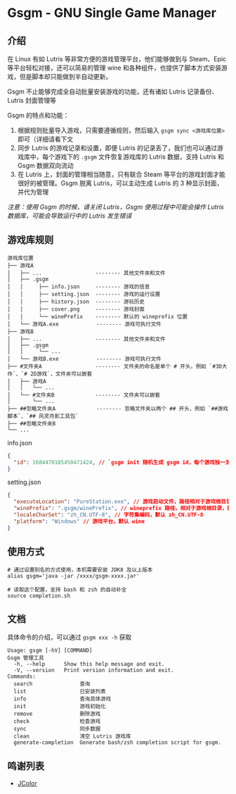 # Gsgm - GNU Single Game Manager

## 介绍

在 Linux 有如 Lutris 等非常方便的游戏管理平台，他们能够做到与 Steam、Epic 等平台轻松对接，还可以简易的管理 wine 和各种组件，也提供了脚本方式安装游戏，但是脚本却只能做到半自动更新。

Gsgm 不止能够完成全自动批量安装游戏的功能，还有诸如 Lutris 记录备份、Lutris 封面管理等

Gsgm 的特点和功能：

1. 根据规则批量导入游戏，只需要遵循规则，然后输入 `gsgm sync <游戏库位置>` 即可（详细请看下文
2. 同步 Lutris 的游戏记录和设置，即便 Lutris 的记录丢了，我们也可以通过游戏库中，每个游戏下的 `.gsgm` 文件恢复游戏库的 Lutris 数据，支持 Lutris 和 Gsgm 数据双向流动
3. 在 Lutris 上，封面的管理相当随意，只有联合 Steam 等平台的游戏封面才能很好的被管理。Gsgm 脱离 Lutris，可以主动生成 Lutris 的 3 种显示封面，并代为管理

*注意：使用 Gsgm 的时候，请关闭 Lutris，Gsgm 使用过程中可能会操作 Lutris 数据库，可能会导致运行中的 Lutris 发生错误*

## 游戏库规则

```
游戏库位置
├── 游戏A
│   ├── ...                 -------- 其他文件夹和文件
│   ├── .gsgm
│   │     ├── info.json     -------- 游戏的信息
│   │     ├── setting.json  -------- 游戏的运行设置
│   │     ├── history.json  -------- 游玩历史
│   │     ├── cover.png     -------- 游戏封面
│   │     └── winePrefix    -------- 默认的 wineprefix 位置
│   └── 游戏A.exe            -------- 游戏可执行文件
├── 游戏B
│   ├── ...                 -------- 其他文件夹和文件
│   ├── .gsgm
│   │     └── ...
│   └── 游戏B.exe            -------- 游戏可执行文件
├── #文件夹A                 -------- 文件夹的命名是单个 # 开头，例如 `#3D大作`、`# 2D游戏`，文件夹可以嵌套
│   ├── 游戏A
│   │   └── ...
│   └── #文件夹B             -------- 文件夹可以嵌套
│       └── ...
├── ##忽略文件夹A             -------- 忽略文件夹以两个 ## 开头，例如 `##游戏脚本`、`## 风灵月影工具包`
├── ##忽略文件夹B
└── ...
```

info.json

```json
{
  "id": 1684470185450471424, // `gsgm init 随机生成 gsgm id，每个游戏独一无二，不可重复！`
}
```

setting.json

```json
{
  "executeLocation": "PureStation.exe", // 游戏启动文件，路径相对于游戏根目录
  "winePrefix": ".gsgm/winePrefix", // wineprefix 路径，相对于游戏根目录，默认为 `.gsgm/winePrefix`
  "localeCharSet": "zh_CN.UTF-8", // 字符集编码，默认 zh_CN.UTF-8
  "platform": "Windows" // 游戏平台，默认 wine
}
```

## 使用方式

```shell
# 通过设置别名的方式使用，本机需要安装 JDK8 及以上版本
alias gsgm='java -jar /xxxx/gsgm-xxxx.jar'
```

```shell
# 读取这个配置，支持 bash 和 zsh 的自动补全
source completion.sh
```

## 文档

具体命令的介绍，可以通过 `gsgm xxx -h` 获取

```shell
Usage: gsgm [-hV] [COMMAND]
Gsgm 管理工具
  -h, --help      Show this help message and exit.
  -V, --version   Print version information and exit.
Commands:
  search               查询
  list                 已安装列表
  info                 查询具体游戏
  init                 游戏初始化
  remove               删除游戏
  check                检查游戏
  sync                 同步数据
  clean                清空 Lutris 游戏库
  generate-completion  Generate bash/zsh completion script for gsgm.
```

## 鸣谢列表

- [JColor](https://github.com/dialex/JColor)

